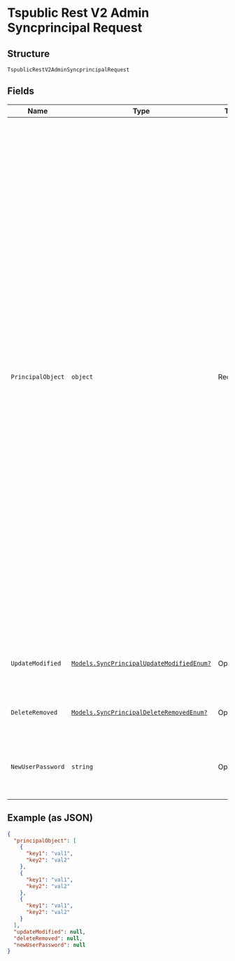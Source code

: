 
# Tspublic Rest V2 Admin Syncprincipal Request

## Structure

`TspublicRestV2AdminSyncprincipalRequest`

## Fields

| Name | Type | Tags | Description |
|  --- | --- | --- | --- |
| `PrincipalObject` | `object` | Required | A JSON array of principal objects containing all users and groups present in the external system.<br><br>Example:<br><br>{<br><br>"name": "Customer Success",<br><br>"displayName": "Customer Success",<br><br>"description": "CS",<br><br>"created": 1568926267025,<br><br>"modified": 1568926982242,<br><br>"principalTypeEnum": "LOCAL_GROUP",<br><br>"groupNames": [],<br><br>"visibility": "DEFAULT"<br><br>},<br><br>{<br><br>"name": "test",<br><br>"displayName": "test one",<br><br>"created": 1587573621279,<br><br>"modified": 1587573621674,<br><br>"mail": "test2@test.com",<br><br>"principalTypeEnum": "LOCAL_USER",<br><br>"groupNames": [ "Administrator", "All" ],<br><br>"visibility": "DEFAULT"<br><br>}<br><br>You can leave the created and modified dates blank for new users.<br><br>You can specify if the principal is a user (LOCAL_USER) or user group (LOCAL_GROUP) in the principalTypeEnum keyword.<br><br>Set visibility to NON_SHARABLE, if you do not want the user to be able to share ThoughtSpot objects with other users in this group. |
| `UpdateModified` | [`Models.SyncPrincipalUpdateModifiedEnum?`](../../doc/models/sync-principal-update-modified-enum.md) | Optional | Specifies whether to apply the changes to users and groups already in the cluster based on the principal object list input.<br>**Default**: `SyncPrincipalUpdateModifiedEnum.false` |
| `DeleteRemoved` | [`Models.SyncPrincipalDeleteRemovedEnum?`](../../doc/models/sync-principal-delete-removed-enum.md) | Optional | Specifies whether to delete the users and groups already in the cluster if not present in the principal object list input.<br>**Default**: `SyncPrincipalDeleteRemovedEnum.false` |
| `NewUserPassword` | `string` | Optional | Assign a password for new users added during the sync operation.<br><br>All new users added will have this password. It is mandatory to provide value for this field if new users are included in the input list. |

## Example (as JSON)

```json
{
  "principalObject": [
    {
      "key1": "val1",
      "key2": "val2"
    },
    {
      "key1": "val1",
      "key2": "val2"
    },
    {
      "key1": "val1",
      "key2": "val2"
    }
  ],
  "updateModified": null,
  "deleteRemoved": null,
  "newUserPassword": null
}
```

